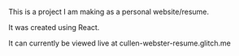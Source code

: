 This is a project I am making as a personal website/resume.

It was created using React.

It can currently be viewed live at cullen-webster-resume.glitch.me

